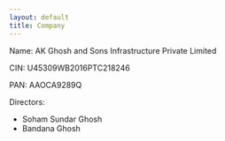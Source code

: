 ```yaml
---
layout: default
title: Company
---
```


Name: AK Ghosh and Sons Infrastructure Private Limited

CIN: U45309WB2016PTC218246

PAN: AAOCA9289Q

Directors:

+ Soham Sundar Ghosh
+ Bandana Ghosh



